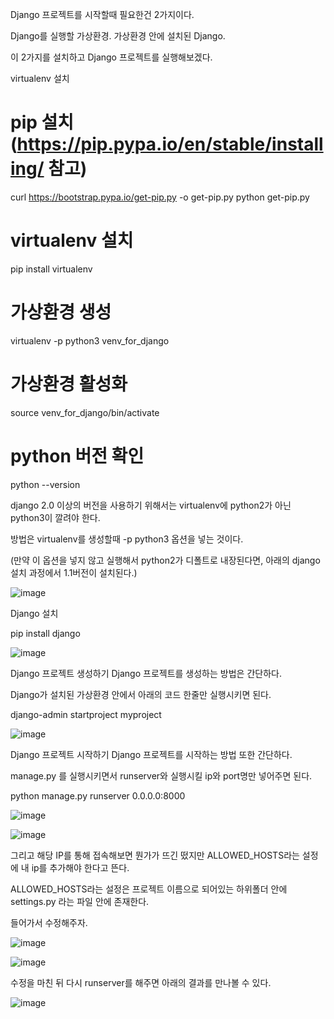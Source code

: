 Django 프로젝트를 시작할때 필요한건 2가지이다.

Django를 실행할 가상환경.
가상환경 안에 설치된 Django.


이 2가지를 설치하고 Django 프로젝트를 실행해보겠다.







virtualenv 설치


# pip 설치 (https://pip.pypa.io/en/stable/installing/ 참고)
curl https://bootstrap.pypa.io/get-pip.py -o get-pip.py
python get-pip.py

# virtualenv 설치
pip install virtualenv

# 가상환경 생성
virtualenv -p python3 venv_for_django

# 가상환경 활성화
source venv_for_django/bin/activate

# python 버전 확인
python --version


django 2.0 이상의 버전을 사용하기 위해서는 virtualenv에 python2가 아닌 python3이 깔려야 한다.

방법은 virtualenv를 생성할때 -p python3 옵션을 넣는 것이다.

(만약 이 옵션을 넣지 않고 실행해서 python2가 디폴트로 내장된다면, 아래의 django 설치 과정에서 1.1버전이 설치된다.)

![image](https://user-images.githubusercontent.com/34048253/50682089-0d1e5d80-1051-11e9-947a-d7b222ee2912.png)









Django 설치


pip install django

![image](https://user-images.githubusercontent.com/34048253/50682114-27f0d200-1051-11e9-99ce-89e17965b271.png)







Django 프로젝트 생성하기
Django 프로젝트를 생성하는 방법은 간단하다.

Django가 설치된 가상환경 안에서 아래의 코드 한줄만 실행시키면 된다.



django-admin startproject myproject

![image](https://user-images.githubusercontent.com/34048253/50682121-2fb07680-1051-11e9-8eb6-aa221b4c5d35.png)







Django 프로젝트 시작하기
Django 프로젝트를 시작하는 방법 또한 간단하다.

manage.py 를 실행시키면서 runserver와 실행시킬 ip와 port명만 넣어주면 된다.

python manage.py runserver 0.0.0.0:8000

![image](https://user-images.githubusercontent.com/34048253/50682135-3808b180-1051-11e9-9929-48e4cc492774.png)

![image](https://user-images.githubusercontent.com/34048253/50682139-3dfe9280-1051-11e9-9a1f-fb3c55fd8283.png)

그리고 해당 IP를 통해 접속해보면 뭔가가 뜨긴 떴지만 ALLOWED_HOSTS라는 설정에 내 ip를 추가해야 한다고 뜬다.

ALLOWED_HOSTS라는 설정은 프로젝트 이름으로 되어있는 하위폴더 안에 settings.py 라는 파일 안에 존재한다.



들어가서 수정해주자.

![image](https://user-images.githubusercontent.com/34048253/50682146-448d0a00-1051-11e9-945a-8be58e023651.png)

![image](https://user-images.githubusercontent.com/34048253/50682155-4a82eb00-1051-11e9-91dd-2cf0ac9cc2c5.png)



수정을 마친 뒤 다시 runserver를 해주면 아래의 결과를 만나볼 수 있다.

![image](https://user-images.githubusercontent.com/34048253/50681554-4524a100-104f-11e9-9cf9-07d10b780561.png)
